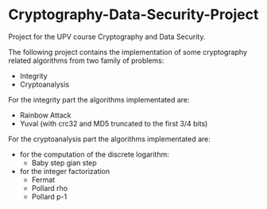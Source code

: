 # Cryptography-Data-Security-Project

Project for the UPV course Cryptography and Data Security.

The following project contains the implementation of some cryptography related algorithms from two family of problems:
* Integrity
* Cryptoanalysis

For the integrity part the algorithms implementated are:
* Rainbow Attack
* Yuval (with crc32 and MD5 truncated to the first 3/4 bits)

For the cryptoanalysis part the algorithms implementated are:
* for the computation of the discrete logarithm:
  * Baby step gian step
* for the integer factorization
  * Fermat
  * Pollard rho
  * Pollard p-1
